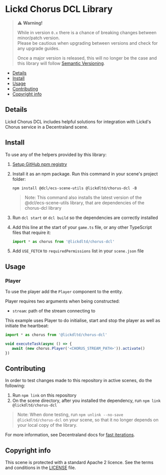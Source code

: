 # Lickd Chorus DCL Library

> ⚠️ **Warning!**  
> 
> While in version `0.x` there is a chance of breaking changes between minor/patch version.  
> Please be cautious when upgrading between versions and check for any upgrade guides.  
> 
> Once a major version is released, this will no longer be the case and this library will follow [Semantic Versioning](https://semver.org/).

* [Details](#details)
* [Install](#install)
* [Usage](#usage)
* [Contributing](#contributing)
* [Copyright info](#copyright-info)

## Details

Lickd Chorus DCL includes helpful solutions for integration with Lickd's Chorus service in a Decentraland scene.

## Install

To use any of the helpers provided by this library:

1. [Setup GitHub npm registry](https://docs.github.com/en/packages/working-with-a-github-packages-registry/working-with-the-npm-registry#installing-a-package)

2. Install it as an npm package. Run this command in your scene's project folder:

   ```
   npm install @dcl/ecs-scene-utils @lickdltd/chorus-dcl -B
   ```

   > Note: This command also installs the latest version of the @dcl/ecs-scene-utils library, that are dependencies of the chorus-dcl library

3. Run `dcl start` or `dcl build` so the dependencies are correctly installed

4. Add this line at the start of your `game.ts` file, or any other TypeScript files that require it:

   ```ts
   import * as chorus from '@lickdltd/chorus-dcl'
   ```

5. Add `USE_FETCH` to `requiredPermissions` list in your `scene.json` file

## Usage

### Player

To use the player add the `Player` component to the entity.

Player requires two arguments when being constructed:

- `stream`: path of the stream connecting to

This example uses Player to do initialise, start and stop the player as well as initiate the heartbeat:

```ts
import * as chorus from '@lickdltd/chorus-dcl'

void executeTask(async () => {
   await (new chorus.Player('<CHORUS_STREAM_PATH>')).activate()
})
```

## Contributing

In order to test changes made to this repository in active scenes, do the following:

1. Run `npm link` on this repository
2. On the scene directory, after you installed the dependency, run `npm link @lickdltd/chorus-dcl`

> Note: When done testing, run `npm unlink --no-save @lickdltd/chorus-dcl` on your scene, so that it no longer depends on your local copy of the library.

For more information, see Decentraland docs for [fast iterations](https://docs.decentraland.org/creator/development-guide/create-libraries/#fast-iterations). 

## Copyright info

This scene is protected with a standard Apache 2 licence. See the terms and conditions in the [LICENSE](/LICENSE) file.
